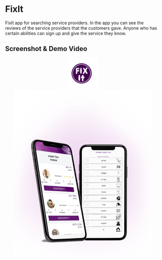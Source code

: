 # FixIt

FixIt app for searching service providers.
In the app you can see the reviews of the service providers that the customers gave.
Anyone who has certain abilities can sign up and give the service they know.


Screenshot & Demo Video
-----------------------
<div style="text-align: center;justify-content: center;display: flex;flex-direction:column;">
  <a>
    <img alt="FixIt Demo Video" src="https://github.com/mor0981/FixIt/blob/master/logo.png" width="100" height="100" display: block;
    margin-left: auto;
    margin-right: auto; />
  </a>
  
  <a>
    <img alt="FixIt Demo Video" src="https://github.com/mor0981/FixIt/blob/master/fixit.png" width="450" height="537" display: block;
    margin-left: auto;
    margin-right: auto; />
  </a>
  
 </div>
